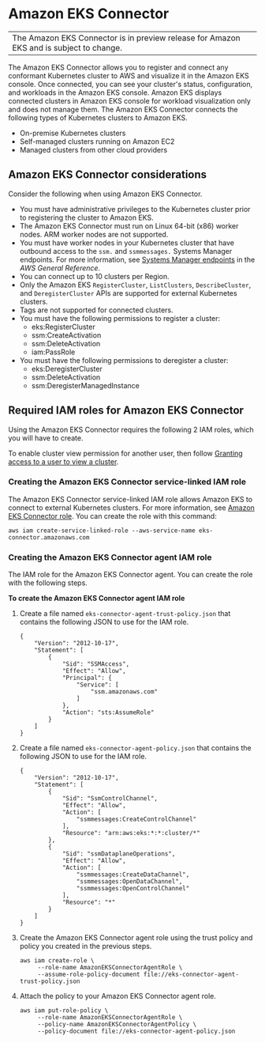 # Amazon EKS Connector<a name="eks-connector"></a>


|  | 
| --- |
| The Amazon EKS Connector is in preview release for Amazon EKS and is subject to change\. | 

The Amazon EKS Connector allows you to register and connect any conformant Kubernetes cluster to AWS and visualize it in the Amazon EKS console\. Once connected, you can see your cluster's status, configuration, and workloads in the Amazon EKS console\. Amazon EKS displays connected clusters in Amazon EKS console for workload visualization only and does not manage them\. The Amazon EKS Connector connects the following types of Kubernetes clusters to Amazon EKS\.


+ On\-premise Kubernetes clusters
+ Self\-managed clusters running on Amazon EC2
+ Managed clusters from other cloud providers

## Amazon EKS Connector considerations<a name="connect-cluster-reqts"></a>

Consider the following when using Amazon EKS Connector\.
+ You must have administrative privileges to the Kubernetes cluster prior to registering the cluster to Amazon EKS\.
+ The Amazon EKS Connector must run on Linux 64\-bit \(x86\) worker nodes\. ARM worker nodes are not supported\.
+ You must have worker nodes in your Kubernetes cluster that have outbound access to the `ssm.` and `ssmmessages.` Systems Manager endpoints\. For more information, see [Systems Manager endpoints](https://docs.aws.amazon.com/general/latest/gr/ssm.html) in the *AWS General Reference*\.
+ You can connect up to 10 clusters per Region\.
+ Only the Amazon EKS `RegisterCluster`, `ListClusters`, `DescribeCluster`, and `DeregisterCluster` APIs are supported for external Kubernetes clusters\.
+ Tags are not supported for connected clusters\.
+ You must have the following permissions to register a cluster:
  +  eks:RegisterCluster 
  + ssm:CreateActivation
  + ssm:DeleteActivation
  +  iam:PassRole
+ You must have the following permissions to deregister a cluster:
  +  eks:DeregisterCluster 
  +  ssm:DeleteActivation
  + ssm:DeregisterManagedInstance

## Required IAM roles for Amazon EKS Connector<a name="connector-iam-permissions"></a>

Using the Amazon EKS Connector requires the following 2 IAM roles, which you will have to create\. 

To enable cluster view permission for another user, then follow [Granting access to a user to view a cluster](connector-grant-access.md)\.

### Creating the Amazon EKS Connector service\-linked IAM role<a name="con-slr"></a>

The Amazon EKS Connector service\-linked IAM role allows Amazon EKS to connect to external Kubernetes clusters\. For more information, see [Amazon EKS Connector role](using-service-linked-roles-eks-connector.md)\. You can create the role with this command:

```
aws iam create-service-linked-role --aws-service-name eks-connector.amazonaws.com
```

### Creating the Amazon EKS Connector agent IAM role<a name="create-con-agent-role"></a>

The IAM role for the Amazon EKS Connector agent\. You can create the role with the following steps\.

**To create the Amazon EKS Connector agent IAM role**

1. Create a file named `eks-connector-agent-trust-policy.json` that contains the following JSON to use for the IAM role\.

   ```
   {
       "Version": "2012-10-17",
       "Statement": [
           {
               "Sid": "SSMAccess",
               "Effect": "Allow",
               "Principal": {
                   "Service": [
                       "ssm.amazonaws.com"
                   ]
               },
               "Action": "sts:AssumeRole"
           }
       ]
   }
   ```

1. Create a file named `eks-connector-agent-policy.json` that contains the following JSON to use for the IAM role\.

   ```
   {
       "Version": "2012-10-17",
       "Statement": [
           {
               "Sid": "SsmControlChannel",
               "Effect": "Allow",
               "Action": [
                   "ssmmessages:CreateControlChannel"
               ],
               "Resource": "arn:aws:eks:*:*:cluster/*"
           },
           {
               "Sid": "ssmDataplaneOperations",
               "Effect": "Allow",
               "Action": [
                   "ssmmessages:CreateDataChannel",
                   "ssmmessages:OpenDataChannel",
                   "ssmmessages:OpenControlChannel"
               ],
               "Resource": "*"
           }
       ]
   }
   ```

1. Create the Amazon EKS Connector agent role using the trust policy and policy you created in the previous steps\.

   ```
   aws iam create-role \
        --role-name AmazonEKSConnectorAgentRole \
        --assume-role-policy-document file://eks-connector-agent-trust-policy.json
   ```

1. Attach the policy to your Amazon EKS Connector agent role\.

   ```
   aws iam put-role-policy \
        --role-name AmazonEKSConnectorAgentRole \
        --policy-name AmazonEKSConnectorAgentPolicy \
        --policy-document file://eks-connector-agent-policy.json
   ```